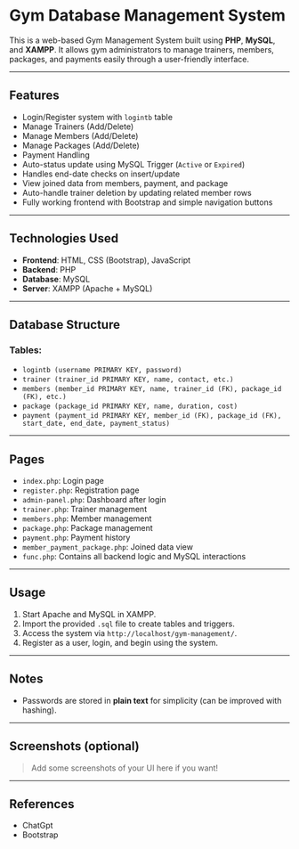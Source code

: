 # Gym Database Management System 

This is a web-based Gym Management System built using **PHP**, **MySQL**, and **XAMPP**. It allows gym administrators to manage trainers, members, packages, and payments easily through a user-friendly interface.

---

##  Features

-  Login/Register system with `logintb` table
- Manage Trainers (Add/Delete)
-  Manage Members (Add/Delete)
-  Manage Packages (Add/Delete)
-  Payment Handling
  - Auto-status update using MySQL Trigger (`Active` or `Expired`)
  - Handles end-date checks on insert/update
-  View joined data from members, payment, and package
-  Auto-handle trainer deletion by updating related member rows
-  Fully working frontend with Bootstrap and simple navigation buttons

---

##  Technologies Used

- **Frontend**: HTML, CSS (Bootstrap), JavaScript
- **Backend**: PHP
- **Database**: MySQL
- **Server**: XAMPP (Apache + MySQL)

---

##  Database Structure

### Tables:

- `logintb (username PRIMARY KEY, password)`
- `trainer (trainer_id PRIMARY KEY, name, contact, etc.)`
- `members (member_id PRIMARY KEY, name, trainer_id (FK), package_id (FK), etc.)`
- `package (package_id PRIMARY KEY, name, duration, cost)`
- `payment (payment_id PRIMARY KEY, member_id (FK), package_id (FK), start_date, end_date, payment_status)`

---

##  Pages

- `index.php`: Login page
- `register.php`: Registration page
- `admin-panel.php`: Dashboard after login
- `trainer.php`: Trainer management
- `members.php`: Member management
- `package.php`: Package management
- `payment.php`: Payment history
- `member_payment_package.php`: Joined data view
- `func.php`: Contains all backend logic and MySQL interactions

---

##  Usage

1. Start Apache and MySQL in XAMPP.
2. Import the provided `.sql` file to create tables and triggers.
3. Access the system via `http://localhost/gym-management/`.
4. Register as a user, login, and begin using the system.

---

##  Notes

- Passwords are stored in **plain text** for simplicity (can be improved with hashing).

---

##  Screenshots (optional)

> Add some screenshots of your UI here if you want!

---

## References 
- ChatGpt
- Bootstrap

